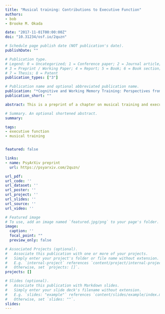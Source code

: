 ```yaml
---
title: "Musical training: Contributions to Executive Function"
authors:
- bob
- Brooke M. Okada

date: "2017-11-01T00:00:00Z"
doi: "10.31234/osf.io/2quzn"

# Schedule page publish date (NOT publication's date).
publishDate: ""

# Publication type.
# Legend: 0 = Uncategorized; 1 = Conference paper; 2 = Journal article;
# 3 = Preprint / Working Paper; 4 = Report; 5 = Book; 6 = Book section;
# 7 = Thesis; 8 = Patent
publication_types: ["3"]

# Publication name and optional abbreviated publication name.
publication: "*Cognitive and Working Memory Training: Perspectives from Psychology, Neuroscience, and Human Development. New York, NY: Oxford University Press.*"
publication_short: ""

abstract: This is a preprint of a chapter on musical training and executive function to appear in "An Integrative Approach to Cognitive and Working Memory Training<b>:</b> Perspectives from Psychology, Neuroscience, and Human Development" edited by M. Bunting, J. Novick, M. Dougherty, and R. W. Engle.

# Summary. An optional shortened abstract.
summary:

tags:
- executive function 
- musical training


featured: false

links:
- name: PsyArXiv preprint
  url: https://psyarxiv.com/2quzn/

url_pdf:
url_code: ''
url_dataset: ''
url_poster: ''
url_project: ''
url_slides: ''
url_source: ''
url_video: ''

# Featured image
# To use, add an image named `featured.jpg/png` to your page's folder. 
image:
  caption: ''
  focal_point: ""
  preview_only: false

# Associated Projects (optional).
#   Associate this publication with one or more of your projects.
#   Simply enter your project's folder or file name without extension.
#   E.g. `internal-project` references `content/project/internal-project/index.md`.
#   Otherwise, set `projects: []`.
projects: []

# Slides (optional).
#   Associate this publication with Markdown slides.
#   Simply enter your slide deck's filename without extension.
#   E.g. `slides: "example"` references `content/slides/example/index.md`.
#   Otherwise, set `slides: ""`.
slides:
---
```


